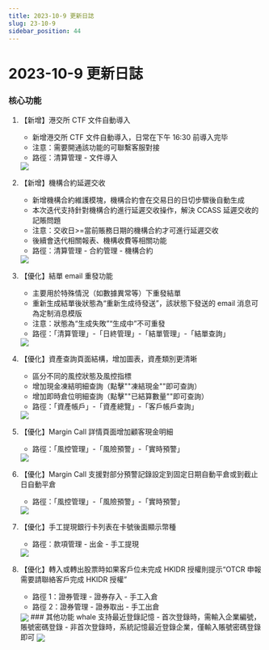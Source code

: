 ```yaml
---
title: 2023-10-9 更新日誌
slug: 23-10-9
sidebar_position: 44
---
```



# 2023-10-9 更新日誌

### 核心功能

1. 【新增】港交所 CTF 文件自動導入
    - 新增港交所 CTF 文件自動導入，日常在下午 16:30 前導入完毕
    - 注意：需要開通該功能的可聯繫客服對接
    - 路徑：清算管理 - 文件導入
    <img src="/assets/LsEQbB3NLoSRaZxp9nMch3mnnX7.png" src-width="3576" src-height="1692" align="center"/>

2. 【新增】機構合約延遲交收
    - 新增機構合約維護模塊，機構合約會在交易日的日切步驟後自動生成
    - 本次迭代支持針對機構合約進行延遲交收操作，解決 CCASS 延遲交收的記賬問題
    - 注意：交收日&gt;=當前賬務日期的機構合約才可進行延遲交收
    - 後續會迭代相關報表、機構收費等相關功能
    - 路徑：清算管理 - 合約管理 - 機構合約
    <img src="/assets/JCeXbNlvKom7XXxmCTScIbHTn7c.png" src-width="3574" src-height="1158" align="center"/>

3. 【優化】結單 email 重發功能
    - 主要用於特殊情況（如數據異常等）下重發結單
    - 重新生成結單後狀態為“重新生成待發送”，該狀態下發送的 email 消息可為定制消息模版
    - 注意：狀態為“生成失敗”“生成中”不可重發
    - 路徑：「清算管理」-「日終管理」-「結單管理」-「結單查詢」
    <img src="/assets/Xv4VbEda6oaCk0xct0FcQjTNn9e.png" src-width="2200" src-height="1242" align="center"/>

4. 【優化】資產查詢頁面結構，增加圖表，資產類別更清晰
    - 區分不同的風控狀態及風控指標
    - 增加現金凍結明細查詢（點擊""凍結現金""即可查詢）
    - 增加即時倉位明細查詢（點擊""已結算數量""即可查詢）
    - 路徑：「資產帳戶」-「資產總覽」-「客戶帳戶查詢」
    <img src="/assets/EwoabarNyok7ufxSGZ1cju5RnWh.png" src-width="3780" src-height="1780" align="center"/>

5. 【優化】Margin Call 詳情頁面增加顧客現金明細
    - 路徑：「風控管理」-「風險預警」-「實時預警」
    <img src="/assets/OJBebHAijolaEQxsJToceChynyb.png" src-width="3794" src-height="1766" align="center"/>

6. 【優化】Margin Call 支援對部分預警記錄設定到固定日期自動平倉或到截止日自動平倉
    - 路徑：「風控管理」-「風險預警」-「實時預警」
    <img src="/assets/P80xbSdWZoOFXLxDggwcOZWUnbf.png" src-width="3722" src-height="1698" align="center"/>

7. 【優化】手工提現銀行卡列表在卡號後面顯示幣種
    - 路徑：款項管理 - 出金 - 手工提現
    <img src="/assets/HPfLbX3ksouJDKxhyOwcpC0Znvf.png" src-width="2826" src-height="1042" align="center"/>

8. 【優化】轉入或轉出股票時如果客戶位未完成 HKIDR 授權則提示“OTCR 申報需要請聯絡客戶完成 HKIDR 授權”
    - 路徑 1：證券管理 - 證券存入 - 手工入倉
    - 路徑 2：證券管理 - 證券取出 - 手工出倉
    <img src="/assets/WVs7bXISvoYwFpxUIugcqN67ndv.png" src-width="2816" src-height="1440" align="center"/>
        ### 其他功能
    whale 支持最近登錄記憶
    - 首次登錄時，需輸入企業編號，賬號密碼登錄
    - 非首次登錄時，系統記憶最近登錄企業，僅輸入賬號密碼登錄即可
    <img src="/assets/MgqvbC1ZEoiKZDxIvsYc5np2nZE.png" src-width="2514" src-height="1208" align="center"/>
        
